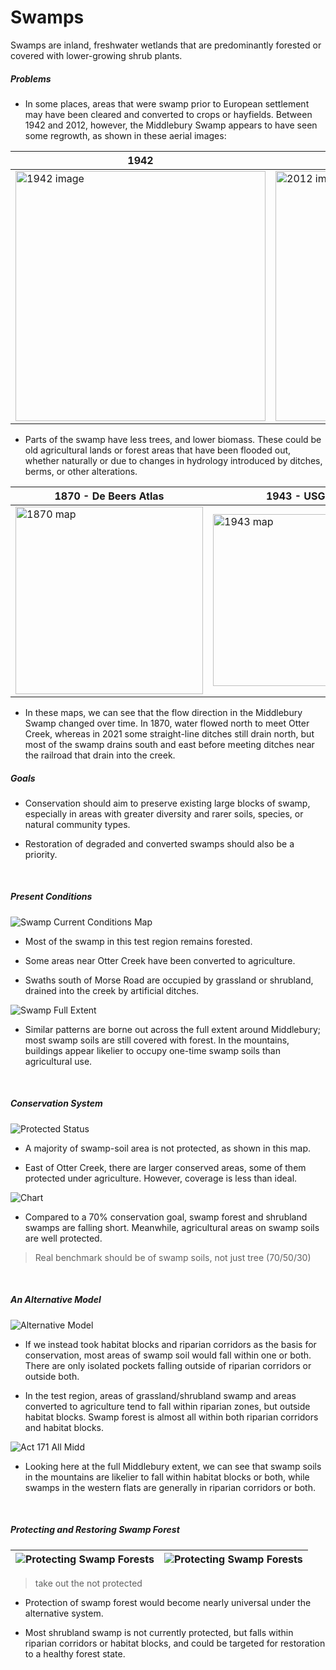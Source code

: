 # Swamps

Swamps are inland, freshwater wetlands that are predominantly forested or covered with lower-growing shrub plants.

##### Problems

- In some places, areas that were swamp prior to European settlement may have been cleared and converted to crops or hayfields. Between 1942 and 2012, however, the Middlebury Swamp appears to have seen some regrowth, as shown in these aerial images:

|1942|2012|
|---|---|
|<img src="imgs2/o1942.png" alt="1942 image" width="400" />|<img src="imgs2/o2012.png" alt="2012 image" width="400" />|

- Parts of the swamp have less trees, and lower biomass. These could be old agricultural lands or forest areas that have been flooded out, whether naturally or due to changes in hydrology introduced by ditches, berms, or other alterations.

|1870 - De Beers Atlas|1943 - USGS|2021 - USGS|
|---|---|---|
|<img src="imgs2/i1870.png" alt="1870 map" width="300" />|<img src="imgs2/i1943.png" alt="1943 map" width="275" />|<img src="imgs2/i2021.png" alt="2021 map" width="300" />|

- In these maps, we can see that the flow direction in the Middlebury Swamp changed over time. In 1870, water flowed north to meet Otter Creek, whereas in 2021 some straight-line ditches still drain north, but most of the swamp drains south and east before meeting ditches near the railroad that drain into the creek.

##### Goals

- Conservation should aim to preserve existing large blocks of swamp, especially in areas with greater diversity and rarer soils, species, or natural community types.

- Restoration of degraded and converted swamps should also be a priority.

&ensp;

##### Present Conditions
![Swamp Current Conditions Map](imgs/result.png)
- Most of the swamp in this test region remains forested.

- Some areas near Otter Creek have been converted to agriculture.

- Swaths south of Morse Road are occupied by grassland or shrubland, drained into the creek by artificial ditches.

![Swamp Full Extent](imgs2/midd_lc_swampsoil.png)
- Similar patterns are borne out across the full extent around Middlebury; most swamp soils are still covered with forest. In the mountains, buildings appear likelier to occupy one-time swamp soils than agricultural use.

&ensp;


##### Conservation System

![Protected Status](imgs2/protected.png)

- A majority of swamp-soil area is not protected, as shown in this map.

- East of Otter Creek, there are larger conserved areas, some of them protected under agriculture. However, coverage is less than ideal.

![Chart](imgs2/benchmark.png)

- Compared to a 70% conservation goal, swamp forest and shrubland swamps are falling short. Meanwhile, agricultural areas on swamp soils are well protected.

> Real benchmark should be of swamp soils, not just tree (70/50/30)

&ensp;

##### An Alternative Model
![Alternative Model](imgs2/habripmap2.png)
- If we instead took habitat blocks and riparian corridors as the basis for conservation, most areas of swamp soil would fall within one or both. There are only isolated pockets falling outside of riparian corridors or outside both.

- In the test region, areas of grassland/shrubland swamp and areas converted to agriculture tend to fall within riparian zones, but outside habitat blocks. Swamp forest is almost all within both riparian corridors and habitat blocks.

![Act 171 All Midd](imgs2/act171midd.png)
- Looking here at the full Middlebury extent, we can see that swamp soils in the mountains are likelier to fall within habitat blocks or both, while swamps in the western flats are generally in riparian corridors or both.

&ensp;

##### Protecting and Restoring Swamp Forest
|![Protecting Swamp Forests](imgs2/swampfo.png)|![Protecting Swamp Forests](imgs2/swampsh2.png)|
|---|---|

> take out the not protected

- Protection of swamp forest would become nearly universal under the alternative system.

- Most shrubland swamp is not currently protected, but falls within riparian corridors or habitat blocks, and could be targeted for restoration to a healthy forest state.
